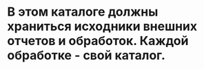 # В этом каталоге должны храниться исходники внешних отчетов и обработок. Каждой обработке - свой каталог.